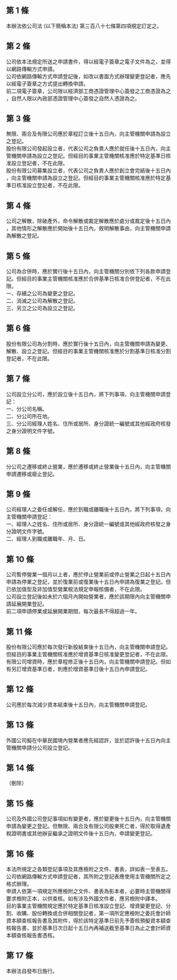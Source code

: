 第 1 條
-------
本辦法依公司法 (以下簡稱本法) 第三百八十七條第四項規定訂定之。

第 2 條
-------
公司依本法規定所送之申請書件，得以經電子簽章之電子文件為之，並得  
以網路傳輸方式申請。  
公司依網路傳輸方式申請登記後，如改以書面方式辦理變更登記者，應先  
以經電子簽章之方式提出轉換申請。  
前二項電子簽章，公司限以經濟部工商憑證管理中心簽發之工商憑證為之  
，自然人限以內政部憑證管理中心簽發之自然人憑證為之。

第 3 條
-------
無限、兩合及有限公司應於章程訂立後十五日內，向主管機關申請為設立  
之登記。  
股份有限公司發起設立者，代表公司之負責人應於就任後十五日內，向主  
管機關申請為設立之登記。但經目的事業主管機關核准應於特定基準日核  
准設立登記者，不在此限。  
股份有限公司募集設立者，代表公司之負責人應於創立會完結後十五日內  
，向主管機關申請為設立之登記。但經目的事業主管機關核准應於特定基  
準日核准設立登記者，不在此限。

第 4 條
-------
公司之解散，除破產外，命令解散或裁定解散應於處分或裁定後十五日內  
，其他情形之解散應於開始後十五日內，敘明解散事由，向主管機關申請  
為解散之登記。

第 5 條
-------
公司為合併時，應於實行後十五日內，向主管機關分別依下列各款申請登  
記。但經目的事業主管機關核准應於合併基準日核准合併登記者，不在此  
限。  
一、存續之公司為變更之登記。  
二、消滅之公司為解散之登記。  
三、另立之公司為設立之登記。

第 6 條
-------
股份有限公司為分割時，應於實行後十五日內，向主管機關申請為變更、  
解散、設立之登記。但經目的事業主管機關核准應於分割基準日核准分割  
登記者，不在此限。

第 7 條
-------
公司設立分公司，應於設立後十五日內，將下列事項，向主管機關申請登  
記：  
一、分公司名稱。  
二、分公司所在地。  
三、分公司經理人姓名、住所或居所、身分證統一編號或其他經政府核發  
    之身分證明文件字號。

第 8 條
-------
分公司之遷移或終止營業，應於遷移或終止營業後十五日內，向主管機關  
申請遷移或廢止登記。

第 9 條
-------
公司經理人之委任或解任，應於到職或離職後十五日內，將下列事項，向  
主管機關申請登記：  
一、經理人之姓名、住所或居所、身分證統一編號或其他經政府核發之身  
    分證明文件字號。  
二、經理人到職或離職年、月、日。

第 10 條
--------
公司暫停營業一個月以上者，應於停止營業前或停止營業之日起十五日內  
申請為停業之登記，並於復業前或復業後十五日內申請為復業之登記。但  
已依加值型及非加值型營業稅法規定申報核備者，不在此限。  
公司設立登記後如未於六個月內開始營業者，應於該期限內向主管機關申  
請延展開業登記。  
前二項申請停業或延展開業期間，每次最長不得超過一年。

第 11 條
--------
股份有限公司應於每次發行新股結束後十五日內，向主管機關申請登記。  
但經目的事業主管機關核准應於增資基準日核准變更登記者，不在此限。  
有限公司增資時，應於章程修正後十五日內，向主管機關申請登記。但如  
有另訂增資基準日者，則應於增資基準日後十五日內申請登記。

第 12 條
--------
公司應於每次減少資本結束後十五日內，向主管機關申請登記。

第 13 條
--------
外國公司擬在中華民國境內營業者應先經認許，並於認許後十五日內向主  
管機關申請分公司設立登記。

第 14 條
--------
（刪除）

第 15 條
--------
公司及外國公司登記事項如有變更者，應於變更後十五日內，向主管機關  
申請為變更之登記。但無限、兩合及有限公司股東死亡者，得於取得遺產  
稅證明書或其他辦妥繼承之證明文件後十五日內，申請變更登記。

第 16 條
--------
本法所規定之各類登記事項及其應檢附之文件、書表，詳如表一至表五。  
公司依網路傳輸方式申請登記者，其所附之登記表應使用主管機關所定之  
格式辦理。  
申請人依第一項規定所應檢附之文件、書表為影本者，必要時主管機關得  
要求檢附正本，以供查核。如有涉及外國文件者，應另檢附中譯本。  
目的事業主管機關規定應於特定基準日核准設立登記、增資變更登記、分  
割、收購、股份轉換或合併相關登記者，第一項所定應檢附之委託會計師  
資本額查核報告書及其附件，得於該特定基準日前先予簽核預擬資本額查  
核報告書，並於基準日次日起十五日內再補送截至基準日為止之會計師資  
本額查核報告書憑核。

第 17 條
--------
本辦法自發布日施行。

